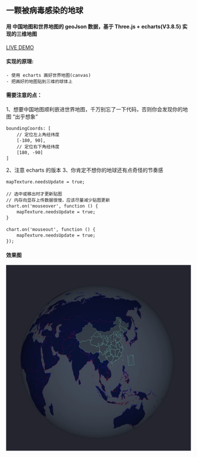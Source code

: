 ## 一颗被病毒感染的地球

#### 用 中国地图和世界地图的 geoJson 数据，基于 Three.js + echarts(V3.8.5) 实现的三维地图
[LIVE DEMO](https://hujiulong.github.io/echarts-threejs-earth/)

#### 实现的原理:
```
- 使用 echarts 画好世界地图(canvas)
- 把画好的地图贴到三维的球体上

```
#### 需要注意的点：
1、想要中国地图顺利嵌进世界地图，千万别忘了一下代码，否则你会发现你的地图 “出乎想象”
```
boundingCoords: [
    // 定位左上角经纬度
    [-180, 90],
    // 定位右下角经纬度
    [180, -90]
]
```
2、注意 echarts 的版本
3、你肯定不想你的地球还有点奇怪的节奏感
```
mapTexture.needsUpdate = true;

// 选中或移出时才更新贴图
// 内存向显存上传数据很慢，应该尽量减少贴图更新
chart.on('mouseover', function () {
    mapTexture.needsUpdate = true;
}

chart.on('mouseout', function () {
    mapTexture.needsUpdate = true;
});
```

#### 效果图

![earth](./earth.jpeg)
